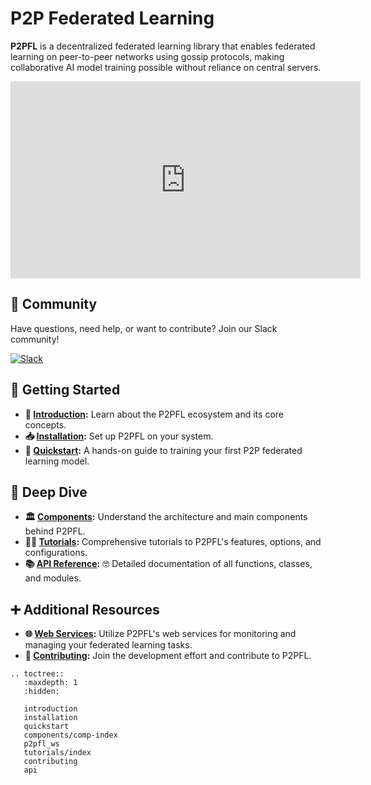 # P2P Federated Learning

**P2PFL** is a decentralized federated learning library that enables federated learning on peer-to-peer networks using gossip protocols, making collaborative AI model training possible without reliance on central servers.

<iframe width="560" height="315" src="https://www.youtube.com/embed/9aObi6uQcaQ?si=QU5dmkQ9xkxbON3i" title="YouTube video player" frameborder="0" allow="accelerometer; autoplay; clipboard-write; encrypted-media; gyroscope; picture-in-picture; web-share" referrerpolicy="strict-origin-when-cross-origin" allowfullscreen style="display: block; margin: 0 auto;"></iframe>

## 🤗 Community

Have questions, need help, or want to contribute? Join our Slack community!

[![Slack](https://img.shields.io/badge/Chat-Slack-4B0082)](https://join.slack.com/t/p2pfl/shared_invite/zt-2lbqvfeqt-FkutD1LCZ86yK5tP3Duztw)

## 🏁 Getting Started

- **📘 [Introduction](introduction.md):** Learn about the P2PFL ecosystem and its core concepts.
- **📥 [Installation](installation.md):** Set up P2PFL on your system.
- **🚀 [Quickstart](quickstart.md):** A hands-on guide to training your first P2P federated learning model.

## 🤿 Deep Dive

- **🏛️ [Components](components/comp-index.md):** Understand the architecture and main components behind P2PFL.
- **👨‍🏫 [Tutorials](tutorials/index.md):** Comprehensive tutorials to P2PFL's features, options, and configurations.
- **📚 [API Reference](api):** 🤓 Detailed documentation of all functions, classes, and modules.

## ➕ Additional Resources

- **🌐 [Web Services](p2pfl_ws.md):** Utilize P2PFL's web services for monitoring and managing your federated learning tasks.
- **👫 [Contributing](contributing.md):** Join the development effort and contribute to P2PFL.

```{eval-rst}
.. toctree::
   :maxdepth: 1
   :hidden:

   introduction
   installation
   quickstart
   components/comp-index
   p2pfl_ws
   tutorials/index
   contributing
   api
```
